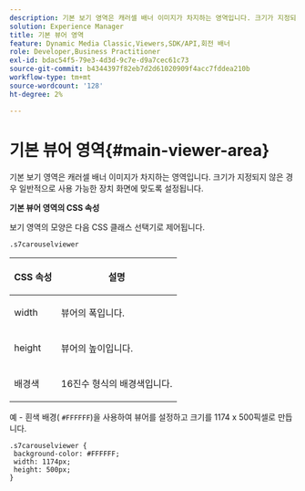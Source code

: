 ```yaml
---
description: 기본 보기 영역은 캐러셀 배너 이미지가 차지하는 영역입니다. 크기가 지정되지 않은 경우 일반적으로 사용 가능한 장치 화면에 맞도록 설정됩니다.
solution: Experience Manager
title: 기본 뷰어 영역
feature: Dynamic Media Classic,Viewers,SDK/API,회전 배너
role: Developer,Business Practitioner
exl-id: bdac54f5-79e3-4d3d-9c7e-d9a7cec61c73
source-git-commit: b4344397f82eb7d2d61020909f4acc7fddea210b
workflow-type: tm+mt
source-wordcount: '128'
ht-degree: 2%

---
```


# 기본 뷰어 영역{#main-viewer-area}

기본 보기 영역은 캐러셀 배너 이미지가 차지하는 영역입니다. 크기가 지정되지 않은 경우 일반적으로 사용 가능한 장치 화면에 맞도록 설정됩니다.

<!--<a id="section_061E550C1C1D4DB2BD663A898895B38C"></a>-->

**기본 뷰어 영역의 CSS 속성**

보기 영역의 모양은 다음 CSS 클래스 선택기로 제어됩니다.

```
.s7carouselviewer
```

<table id="table_94EE3F5BBE4547C0B4943471CEE7EDE4"> 
 <thead> 
  <tr> 
   <th colname="col1" class="entry"> <p> CSS 속성 </p> </th> 
   <th colname="col2" class="entry"> <p>설명 </p> </th> 
  </tr> 
 </thead>
 <tbody> 
  <tr> 
   <td colname="col1"> <p> <span class="codeph"> width </span> </p> </td> 
   <td colname="col2"> <p>뷰어의 폭입니다. </p> </td> 
  </tr> 
  <tr> 
   <td colname="col1"> <p> <span class="codeph"> height </span> </p> </td> 
   <td colname="col2"> <p>뷰어의 높이입니다. </p> </td> 
  </tr> 
  <tr> 
   <td colname="col1"> <p> <span class="codeph"> 배경색  </span> </p> </td> 
   <td colname="col2"> <p> 16진수 형식의 배경색입니다. </p> </td> 
  </tr> 
 </tbody> 
</table>

예 - 흰색 배경( `#FFFFFF`)을 사용하여 뷰어를 설정하고 크기를 1174 x 500픽셀로 만듭니다.

```
.s7carouselviewer { 
 background-color: #FFFFFF; 
 width: 1174px; 
 height: 500px;  
}
```
